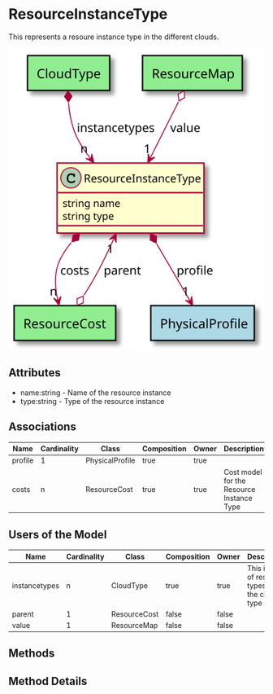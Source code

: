 # ResourceInstanceType

This represents a resoure instance type in the different clouds.

![Logical Diagram](./logical.svg)

## Attributes

* name:string - Name of the resource instance
* type:string - Type of the resource instance


## Associations

| Name | Cardinality | Class | Composition | Owner | Description |
| --- | --- | --- | --- | --- | --- |
| profile | 1 | PhysicalProfile | true | true |  |
| costs | n | ResourceCost | true | true | Cost model for the Resource Instance Type |


## Users of the Model

| Name | Cardinality | Class | Composition | Owner | Description |
| --- | --- | --- | --- | --- | --- |
| instancetypes | n | CloudType | true | true | This is a list of resource types for the cloud type |
| parent | 1 | ResourceCost | false | false |  |
| value | 1 | ResourceMap | false | false |  |





## Methods


<h2>Method Details</h2>
    

